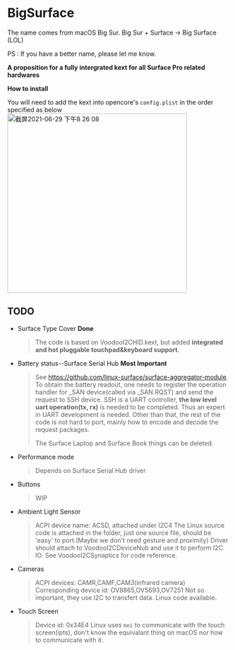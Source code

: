 # BigSurface
The name comes from macOS Big Sur.
Big Sur + Surface -> Big Surface (LOL)

PS : If you have a better name, please let me know.

**A proposition for a fully intergrated kext for all Surface Pro related hardwares**

**How to install**

You will need to add the kext into opencore's `config.plist` in the order specified as below
<img width="407" alt="截屏2021-06-29 下午8 26 08" src="https://user-images.githubusercontent.com/18528518/123798086-6feaca00-d919-11eb-9e87-2fb3d6268cfe.png">

## TODO
- Surface Type Cover                            **Done**
  
  > The code is based on VoodooI2CHID.kext, but added **integrated and hot pluggable touchpad&keyboard support**.
- Battery status--Surface Serial Hub            **Most Important**
  > See https://github.com/linux-surface/surface-aggregator-module.
  > To obtain the battery readout, one needs to register the operation handler for _SAN device(called via _SAN.RQST) and send the request to SSH device.
  > SSH is a UART controller, **the low level uart operation(tx, rx)** is needed to be completed. Thus an expert in UART development is needed.
  > Other than that, the rest of the code is not hard to port, mainly how to encode and decode the request packages. 
  >
  > The Surface Laptop and Surface Book things can be deleted.
- Performance mode
  > Depends on Surface Serial Hub driver
- Buttons
  > WIP
- Ambient Light Sensor
  > ACPI device name: ACSD, attached under I2C4
  > The Linux source code is attached in the folder, just one source file, should be 'easy' to port.(Maybe we don't need gesture and proximity)
  > Driver should attach to VoodooI2CDeviceNub and use it to perform I2C IO.
  > See VoodooI2CSynaptics for code reference.
- Cameras
  > ACPI devices: CAMR,CAMF,CAM3(infrared camera)
  > Corresponding device id: OV8865,OV5693,OV7251
  > Not so important, they use I2C to transfert data. Linux code available.
- Touch Screen
  > Device id: 0x34E4
  > Linux uses `mei` to communicate with the touch screen(ipts), don't know the equivalant thing on macOS nor how to communicate with it.
